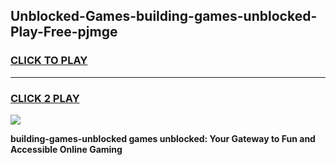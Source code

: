 
## Unblocked-Games-building-games-unblocked-Play-Free-pjmge
<h3>
<a href="https://premium76.site?title=building-games-unblocked&ref=23A">CLICK TO PLAY</a></h3>
<hr>

<h3>
<a href="https://premium76.site?title=building-games-unblocked&ref=23A">CLICK 2 PLAY</a>
  
</h3>

<a href="https://premium76.site?title=building-games-unblocked&ref=23A"><img src="https://clearcache.store/games.png"></a>


**building-games-unblocked games unblocked: Your Gateway to Fun and Accessible Online Gaming**
